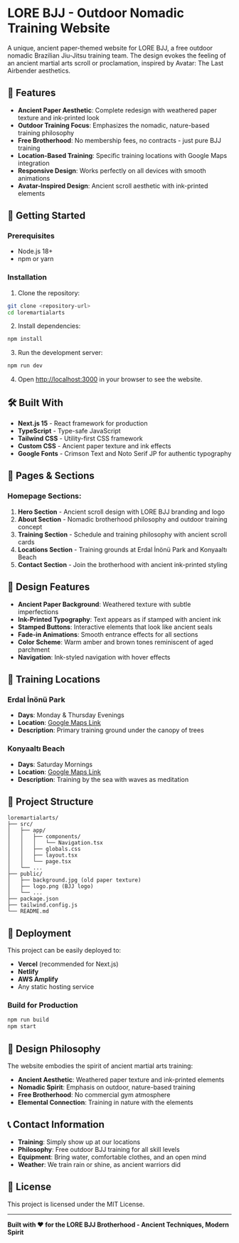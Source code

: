 # LORE BJJ - Outdoor Nomadic Training Website

A unique, ancient paper-themed website for LORE BJJ, a free outdoor nomadic Brazilian Jiu-Jitsu training team. The design evokes the feeling of an ancient martial arts scroll or proclamation, inspired by Avatar: The Last Airbender aesthetics.

## 🥋 Features

- **Ancient Paper Aesthetic**: Complete redesign with weathered paper texture and ink-printed look
- **Outdoor Training Focus**: Emphasizes the nomadic, nature-based training philosophy
- **Free Brotherhood**: No membership fees, no contracts - just pure BJJ training
- **Location-Based Training**: Specific training locations with Google Maps integration
- **Responsive Design**: Works perfectly on all devices with smooth animations
- **Avatar-Inspired Design**: Ancient scroll aesthetic with ink-printed elements

## 🚀 Getting Started

### Prerequisites

- Node.js 18+ 
- npm or yarn

### Installation

1. Clone the repository:
```bash
git clone <repository-url>
cd loremartialarts
```

2. Install dependencies:
```bash
npm install
```

3. Run the development server:
```bash
npm run dev
```

4. Open [http://localhost:3000](http://localhost:3000) in your browser to see the website.

## 🛠️ Built With

- **Next.js 15** - React framework for production
- **TypeScript** - Type-safe JavaScript
- **Tailwind CSS** - Utility-first CSS framework
- **Custom CSS** - Ancient paper texture and ink effects
- **Google Fonts** - Crimson Text and Noto Serif JP for authentic typography

## 📱 Pages & Sections

### Homepage Sections:
1. **Hero Section** - Ancient scroll design with LORE BJJ branding and logo
2. **About Section** - Nomadic brotherhood philosophy and outdoor training concept
3. **Training Section** - Schedule and training philosophy with ancient scroll cards
4. **Locations Section** - Training grounds at Erdal İnönü Park and Konyaaltı Beach
5. **Contact Section** - Join the brotherhood with ancient ink-printed styling

## 🎨 Design Features

- **Ancient Paper Background**: Weathered texture with subtle imperfections
- **Ink-Printed Typography**: Text appears as if stamped with ancient ink
- **Stamped Buttons**: Interactive elements that look like ancient seals
- **Fade-in Animations**: Smooth entrance effects for all sections
- **Color Scheme**: Warm amber and brown tones reminiscent of aged parchment
- **Navigation**: Ink-styled navigation with hover effects

## 📍 Training Locations

### Erdal İnönü Park
- **Days**: Monday & Thursday Evenings
- **Location**: [Google Maps Link](https://www.google.com/maps/@36.863167,30.727389,16z?hl=tr-TR&entry=ttu&g_ep=EgoyMDI1MDcyOS4wIKXMDSoASAFQAw%3D%3D)
- **Description**: Primary training ground under the canopy of trees

### Konyaaltı Beach
- **Days**: Saturday Mornings
- **Location**: [Google Maps Link](https://www.google.com/maps/@36.847167,30.618806,16z?hl=tr-TR&entry=ttu&g_ep=EgoyMDI1MDcyOS4wIKXMDSoASAFQAw%3D%3D)
- **Description**: Training by the sea with waves as meditation

## 📁 Project Structure

```
loremartialarts/
├── src/
│   ├── app/
│   │   ├── components/
│   │   │   └── Navigation.tsx
│   │   ├── globals.css
│   │   ├── layout.tsx
│   │   └── page.tsx
│   └── ...
├── public/
│   ├── background.jpg (old paper texture)
│   ├── logo.png (BJJ logo)
│   └── ...
├── package.json
├── tailwind.config.js
└── README.md
```

## 🚀 Deployment

This project can be easily deployed to:

- **Vercel** (recommended for Next.js)
- **Netlify**
- **AWS Amplify**
- Any static hosting service

### Build for Production

```bash
npm run build
npm start
```

## 🎯 Design Philosophy

The website embodies the spirit of ancient martial arts training:
- **Ancient Aesthetic**: Weathered paper texture and ink-printed elements
- **Nomadic Spirit**: Emphasis on outdoor, nature-based training
- **Free Brotherhood**: No commercial gym atmosphere
- **Elemental Connection**: Training in nature with the elements

## 📞 Contact Information

- **Training**: Simply show up at our locations
- **Philosophy**: Free outdoor BJJ training for all skill levels
- **Equipment**: Bring water, comfortable clothes, and an open mind
- **Weather**: We train rain or shine, as ancient warriors did

## 📄 License

This project is licensed under the MIT License.

---

**Built with ❤️ for the LORE BJJ Brotherhood - Ancient Techniques, Modern Spirit**
